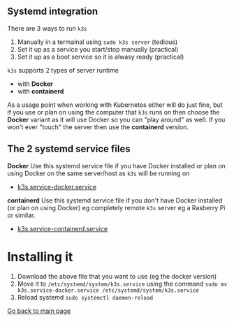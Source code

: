 ## Systemd integration

There are 3 ways to run `k3s`

1. Manually in a termainal using `sudo k3s server` (tedious)
2. Set it up as a service you start/stop manually (practical)
3. Set it up as a boot service so it is alwasy ready (practical)


`k3s` supports 2 types of server runtime
* with **Docker**
* with **containerd**

As a usage point when working with Kubernetes either will do just fine, but if you use or plan on using the computer that `k3s` runs on then choose the **Docker** variant as it will use Docker so you can "play around" as well.
If you won't ever "touch" the server then use the **containerd** version.



## The 2 systemd service files

**Docker**
Use this systemd service file if you have Docker installed or plan on using Docker on the same server/host as `k3s` will be running on
* [k3s.service-docker.service](k3s.service-docker)


**containerd**
Use this systemd service file if you don't have Docker installed (or plan on using Docker) eg completely remote `k3s` server eg a Rasberry Pi or similar.
* [k3s.service-containerd.service](k3s.service-containerd)


# Installing it

1. Download the above file that you want to use (eg the docker version)
2. Move it to `/etc/systemd/system/k3s.service` using the command `sudo mv k3s.service-docker.service /etc/systemd/system/k3s.service`
3. Reload systemd `sudo systemctl daemon-reload`


[Go back to main page](README-first-draft.md)